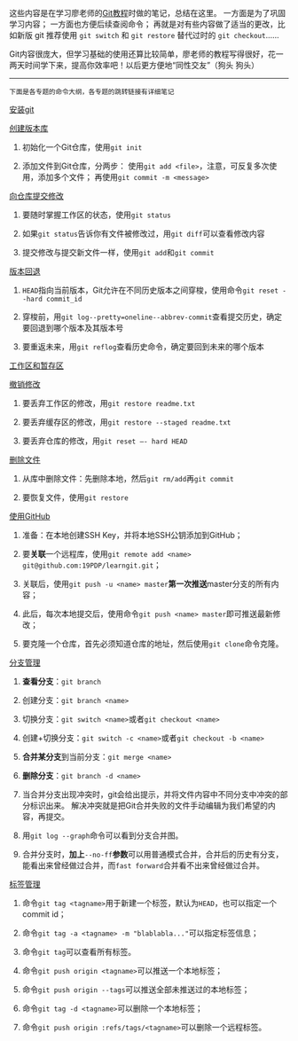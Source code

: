 这些内容是在学习廖老师的[Git教程](https://www.liaoxuefeng.com/wiki/896043488029600)时做的笔记，总结在这里。
一方面是为了巩固学习内容；
一方面也方便后续查阅命令；
再就是对有些内容做了适当的更改，比如新版 git 推荐使用 `git switch` 和 `git restore` 替代过时的 `git checkout`......

Git内容很庞大，但学习基础的使用还算比较简单，廖老师的教程写得很好，花一两天时间学下来，提高你效率吧！以后更方便地“同性交友”（狗头 狗头）

---
~~~
下面是各专题的命令大纲，各专题的跳转链接有详细笔记
~~~
[安装git](https://www.wolai.com/heallzy/oSDXSTpmxKjnoV1WAVTVtr)

[创建版本库](https://www.wolai.com/heallzy/3aTGCTEH2jgiJU7J4S6VP)

1. 初始化一个Git仓库，使用`git init`

2. 添加文件到Git仓库，分两步：
使用`git add <file>`，注意，可反复多次使用，添加多个文件；
再使用`git commit -m <message>`

[向仓库提交修改](https://www.wolai.com/heallzy/2o6LdH8K1sfKwFTXazWzvi)

1. 要随时掌握工作区的状态，使用`git status`

2. 如果`git status`告诉你有文件被修改过，用`git diff`可以查看修改内容

3. 提交修改与提交新文件一样，使用`git add`和`git commit` 

[版本回退](https://www.wolai.com/heallzy/59C7VZuRLgQv2Vj3XztzAJ)

1. `HEAD`指向当前版本，Git允许在不同历史版本之间穿梭，使用命令`git reset --hard commit_id`

2. 穿梭前，用`git log--pretty=oneline--abbrev-commit`查看提交历史，确定要回退到哪个版本及其版本号

3. 要重返未来，用`git reflog`查看历史命令，确定要回到未来的哪个版本

[工作区和暂存区](https://www.wolai.com/heallzy/mvqjB2zhTvG4ZaNmiQ81Kb)

[撤销修改](https://www.wolai.com/heallzy/7LhUqU3eCBiyXLZMYUMCkY)

1. 要丢弃工作区的修改，用`git restore readme.txt`

2. 要丢弃缓存区的修改，用`git restore --staged readme.txt`

3. 要丢弃仓库的修改，用`git reset —- hard HEAD`

[删除文件](https://www.wolai.com/heallzy/3QWdYToQMrCxF9XHtHXV6v)

1. 从库中删除文件：先删除本地，然后`git rm/add`再`git commit`

2. 要恢复文件，使用`git restore`

[使用GitHub](https://www.wolai.com/heallzy/dfjxhesMLMwxD1qpxPcFoM)

1. 准备：在本地创建SSH Key，并将本地SSH公钥添加到GitHub；

2. 要**关联**一个远程库，使用`git remote add <name> git@github.com:19PDP/learngit.git`；

3. 关联后，使用`git push -u <name> master`**第一次推送**master分支的所有内容；

4. 此后，每次本地提交后，使用命令`git push <name> master`即可推送最新修改；

5. 要克隆一个仓库，首先必须知道仓库的地址，然后使用`git clone`命令克隆。

[分支管理](https://www.wolai.com/heallzy/2eo7jUcYZfVD6okPRdTMys)

1. **查看分支**：`git branch`

2. 创建分支：`git branch <name>`

3. 切换分支：`git switch <name>`或者`git checkout <name>`

4. 创建+切换分支：`git switch -c <name>`或者`git checkout -b <name>`

5. **合并某分支**到当前分支：`git merge <name>`

6. **删除分支**：`git branch -d <name>`

7. 当合并分支出现冲突时，git会给出提示，并将文件内容中不同分支中冲突的部分标识出来。
解决冲突就是把Git合并失败的文件手动编辑为我们希望的内容，再提交。

8. 用`git log --graph`命令可以看到分支合并图。

9. 合并分支时，**加上**`--no-ff`**参数**可以用普通模式合并，合并后的历史有分支，能看出来曾经做过合并，而`fast forward`合并看不出来曾经做过合并。

[标签管理](https://www.wolai.com/heallzy/9gf33wwPF2wUhNie1DFYC3)

1. 命令`git tag <tagname>`用于新建一个标签，默认为`HEAD`，也可以指定一个commit id；

2. 命令`git tag -a <tagname> -m "blablabla..."`可以指定标签信息；

3. 命令`git tag`可以查看所有标签。

4. 命令`git push origin <tagname>`可以推送一个本地标签；

5. 命令`git push origin --tags`可以推送全部未推送过的本地标签；

6. 命令`git tag -d <tagname>`可以删除一个本地标签；

7. 命令`git push origin :refs/tags/<tagname>`可以删除一个远程标签。

